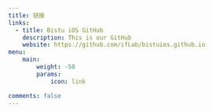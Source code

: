 ```yaml
---
title: 链接
links:
  - title: Bistu iOS GitHub
    description: This is our GitHub
    website: https://github.com/ifLab/bistuios.github.io
menu:
    main: 
        weight: -50
        params:
            icon: link

comments: false
---
```

